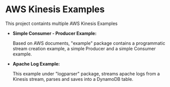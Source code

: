# AWS Kinesis Examples

This project containts multiple AWS Kinesis Examples

- **Simple Consumer - Producer Example:**
    
    Based on AWS documents, "example" package contains a programmatic stream creation example, a simple Producer and a simple Consumer example.
     
- **Apache Log Example:**

    This example under "logparser" package, streams apache logs from a Kinesis stream, parses and saves into a DynamoDB table.
    
                 